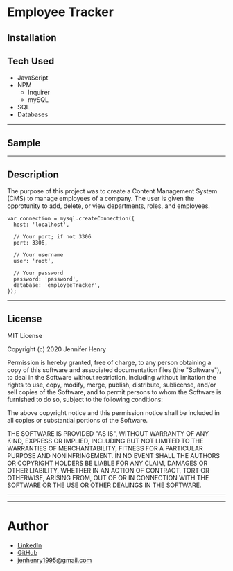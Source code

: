 # Employee Tracker

## Installation


## Tech Used

* JavaScript
* NPM
    * Inquirer
    * mySQL
* SQL
* Databases



<hr />

## Sample


<hr />

## Description

The purpose of this project was to create a Content Management System (CMS) to manage employees of a company. The user is given the opprotunity to add, delete, or view departments, roles, and employees. 


```
var connection = mysql.createConnection({
  host: 'localhost',

  // Your port; if not 3306
  port: 3306,

  // Your username
  user: 'root',

  // Your password
  password: 'password',
  database: 'employeeTracker',
});
```

<hr />

## License

MIT License

Copyright (c) 2020 Jennifer Henry

Permission is hereby granted, free of charge, to any person obtaining a copy of this software and associated documentation files (the "Software"), to deal in the Software without restriction, including without limitation the rights to use, copy, modify, merge, publish, distribute, sublicense, and/or sell copies of the Software, and to permit persons to whom the Software is furnished to do so, subject to the following conditions:

The above copyright notice and this permission notice shall be included in all copies or substantial portions of the Software.

THE SOFTWARE IS PROVIDED "AS IS", WITHOUT WARRANTY OF ANY KIND, EXPRESS OR IMPLIED, INCLUDING BUT NOT LIMITED TO THE WARRANTIES OF MERCHANTABILITY, FITNESS FOR A PARTICULAR PURPOSE AND NONINFRINGEMENT. IN NO EVENT SHALL THE AUTHORS OR COPYRIGHT HOLDERS BE LIABLE FOR ANY CLAIM, DAMAGES OR OTHER LIABILITY, WHETHER IN AN ACTION OF CONTRACT, TORT OR OTHERWISE, ARISING FROM, OUT OF OR IN CONNECTION WITH THE SOFTWARE OR THE USE OR OTHER DEALINGS IN THE SOFTWARE.



<hr />
<hr />

# Author

* [LinkedIn](https://www.linkedin.com/in/jennifer-henry-4a540a149/)
* [GitHub](https://github.com/jenryhennifer)
* jenhenry1995@gmail.com
